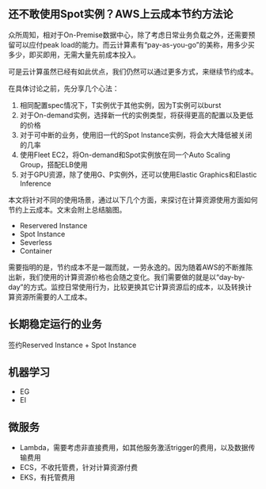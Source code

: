 


## 还不敢使用Spot实例？AWS上云成本节约方法论

众所周知，相对于On-Premise数据中心，除了考虑日常业务负载之外，还需要预留可以应付peak load的能力。而云计算素有“pay-as-you-go”的美称，用多少买多少，即买即用，无需大量先前成本投入。

可是云计算虽然已经有如此优点，我们仍然可以通过更多方式，来继续节约成本。

在具体讨论之前，先分享几个心法：
1. 相同配置spec情况下，T实例优于其他实例，因为T实例可以burst
2. 对于On-demand实例，选择新一代的实例类型，将获得更高的配置以及更低的价格
3. 对于可中断的业务，使用旧一代的Spot Instance实例，将会大大降低被关闭的几率
4. 使用Fleet EC2，将On-demand和Spot实例放在同一个Auto Scaling Group，搭配ELB使用
5. 对于GPU资源，除了使用G、P实例外，还可以使用Elastic Graphics和Elastic Inference

本文将针对不同的使用场景，通过以下几个方面，来探讨在计算资源使用方面如何节约上云成本。文末会附上总结脑图。

- Reservered Instance
- Spot Instance
- Severless
- Container

需要指明的是，节约成本不是一蹴而就，一劳永逸的。因为随着AWS的不断推陈出新，我们使用的计算资源价格也会随之变化。我们需要做的就是以“day-by-day”的方式。监控日常使用行为，比较更换其它计算资源后的成本，以及转换计算资源所需要的人工成本。

## 长期稳定运行的业务

签约Reserved Instance + Spot Instance


## 机器学习

- EG
- EI

## 微服务
- Lambda，需要考虑非直接费用，如其他服务激活trigger的费用，以及数据传输费用
- ECS，不收托管费，针对计算资源付费
- EKS，有托管费用






